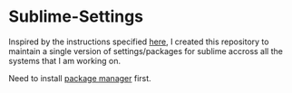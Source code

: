 Sublime-Settings
================

Inspired by the instructions specified [here](https://sublime.wbond.net/docs/syncing), I created this repository to maintain a single version of settings/packages for sublime accross all the systems that I am working on.


Need to install [package manager](https://sublime.wbond.net/installation) first.